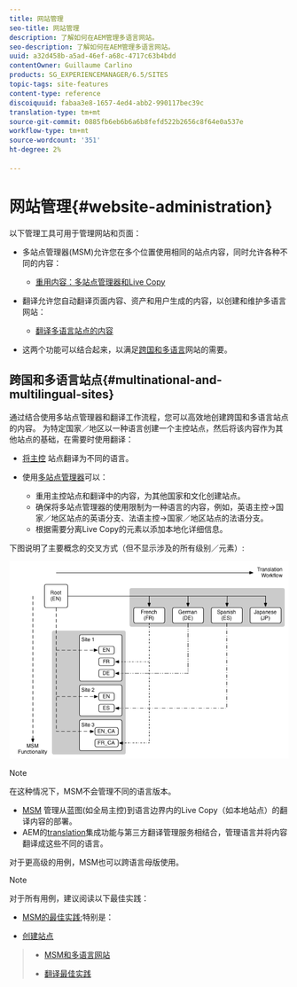 ```yaml
---
title: 网站管理
seo-title: 网站管理
description: 了解如何在AEM管理多语言网站。
seo-description: 了解如何在AEM管理多语言网站。
uuid: a32d458b-a5ad-46ef-a68c-4717c63b4bdd
contentOwner: Guillaume Carlino
products: SG_EXPERIENCEMANAGER/6.5/SITES
topic-tags: site-features
content-type: reference
discoiquuid: fabaa3e8-1657-4ed4-abb2-990117bec39c
translation-type: tm+mt
source-git-commit: 0885fb6eb6b6a6b8fefd522b2656c8f64e0a537e
workflow-type: tm+mt
source-wordcount: '351'
ht-degree: 2%

---
```



# 网站管理{#website-administration}

以下管理工具可用于管理网站和页面：

* 多站点管理器(MSM)允许您在多个位置使用相同的站点内容，同时允许各种不同的内容：

   * [重用内容：多站点管理器和Live Copy](/help/sites-administering/msm.md)

* 翻译允许您自动翻译页面内容、资产和用户生成的内容，以创建和维护多语言网站：

   * [翻译多语言站点的内容](/help/sites-administering/translation.md)

* 这两个功能可以结合起来，以满足[跨国和多语言](#multinational-and-multilingual-sites)网站的需要。

## 跨国和多语言站点{#multinational-and-multilingual-sites}

通过结合使用多站点管理器和翻译工作流程，您可以高效地创建跨国和多语言站点的内容。 为特定国家／地区以一种语言创建一个主控站点，然后将该内容作为其他站点的基础，在需要时使用翻译：

* [将主控](/help/sites-administering/translation.md) 站点翻译为不同的语言。

* 使用[多站点管理器](/help/sites-administering/msm.md)可以：

   * 重用主控站点和翻译中的内容，为其他国家和文化创建站点。
   * 确保将多站点管理器的使用限制为一种语言的内容，例如，英语主控->国家／地区站点的英语分支、法语主控->国家／地区站点的法语分支。
   * 根据需要分离Live Copy的元素以添加本地化详细信息。

下图说明了主要概念的交叉方式（但不显示涉及的所有级别／元素）:

![chlimage_1-71](assets/chlimage_1-71a.png)

>[!NOTE]
>
>在这种情况下，MSM不会管理不同的语言版本。
>
>* [MSM](/help/sites-administering/msm.md) 管理从蓝图(如全局主控)到语言边界内的Live Copy（如本地站点）的翻译内容的部署。
>* AEM的[translation](/help/sites-administering/translation.md)集成功能与第三方翻译管理服务相结合，管理语言并将内容翻译成这些不同的语言。

>
>
对于更高级的用例，MSM也可以跨语言母版使用。

>[!NOTE]
>
>对于所有用例，建议阅读以下最佳实践：
>
>* [MSM的最佳实践](/help/sites-administering/msm-best-practices.md);特别是：
   >
   >   
   * [创建站点](/help/sites-administering/msm-best-practices.md#create-site)
   >   * [MSM和多语言网站](/help/sites-administering/msm-best-practices.md#msm-and-multilingual-websites)
>
>* [翻译最佳实践](/help/sites-administering/tc-bp.md)


